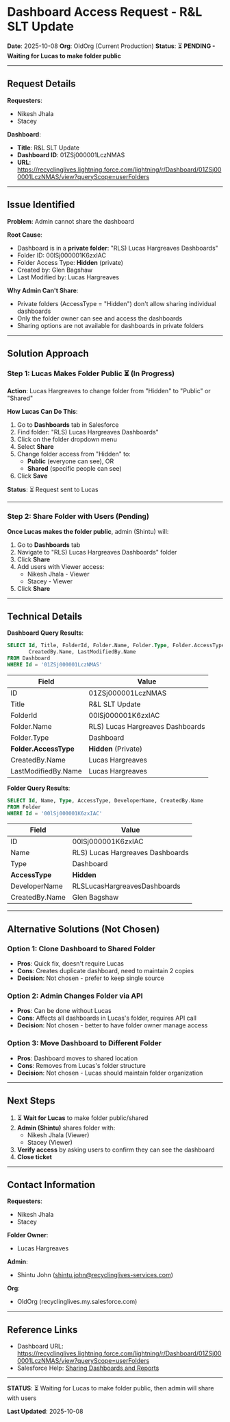 # Dashboard Access Request - R&L SLT Update

**Date**: 2025-10-08
**Org**: OldOrg (Current Production)
**Status**: ⏳ **PENDING - Waiting for Lucas to make folder public**

---

## Request Details

**Requesters**:
- Nikesh Jhala
- Stacey

**Dashboard**:
- **Title**: R&L SLT Update
- **Dashboard ID**: 01ZSj000001LczNMAS
- **URL**: https://recyclinglives.lightning.force.com/lightning/r/Dashboard/01ZSj000001LczNMAS/view?queryScope=userFolders

---

## Issue Identified

**Problem**: Admin cannot share the dashboard

**Root Cause**:
- Dashboard is in a **private folder**: "RLS) Lucas Hargreaves Dashboards"
- Folder ID: 00lSj000001K6zxIAC
- Folder Access Type: **Hidden** (private)
- Created by: Glen Bagshaw
- Last Modified by: Lucas Hargreaves

**Why Admin Can't Share**:
- Private folders (AccessType = "Hidden") don't allow sharing individual dashboards
- Only the folder owner can see and access the dashboards
- Sharing options are not available for dashboards in private folders

---

## Solution Approach

### Step 1: Lucas Makes Folder Public ⏳ (In Progress)

**Action**: Lucas Hargreaves to change folder from "Hidden" to "Public" or "Shared"

**How Lucas Can Do This**:
1. Go to **Dashboards** tab in Salesforce
2. Find folder: "RLS) Lucas Hargreaves Dashboards"
3. Click on the folder dropdown menu
4. Select **Share**
5. Change folder access from "Hidden" to:
   - **Public** (everyone can see), OR
   - **Shared** (specific people can see)
6. Click **Save**

**Status**: ⏳ Request sent to Lucas

---

### Step 2: Share Folder with Users (Pending)

**Once Lucas makes the folder public**, admin (Shintu) will:

1. Go to **Dashboards** tab
2. Navigate to "RLS) Lucas Hargreaves Dashboards" folder
3. Click **Share**
4. Add users with Viewer access:
   - Nikesh Jhala - Viewer
   - Stacey - Viewer
5. Click **Share**

---

## Technical Details

**Dashboard Query Results**:
```sql
SELECT Id, Title, FolderId, Folder.Name, Folder.Type, Folder.AccessType,
       CreatedBy.Name, LastModifiedBy.Name
FROM Dashboard
WHERE Id = '01ZSj000001LczNMAS'
```

| Field | Value |
|-------|-------|
| ID | 01ZSj000001LczNMAS |
| Title | R&L SLT Update |
| FolderId | 00lSj000001K6zxIAC |
| Folder.Name | RLS) Lucas Hargreaves Dashboards |
| Folder.Type | Dashboard |
| **Folder.AccessType** | **Hidden** (Private) |
| CreatedBy.Name | Lucas Hargreaves |
| LastModifiedBy.Name | Lucas Hargreaves |

**Folder Query Results**:
```sql
SELECT Id, Name, Type, AccessType, DeveloperName, CreatedBy.Name
FROM Folder
WHERE Id = '00lSj000001K6zxIAC'
```

| Field | Value |
|-------|-------|
| ID | 00lSj000001K6zxIAC |
| Name | RLS) Lucas Hargreaves Dashboards |
| Type | Dashboard |
| **AccessType** | **Hidden** |
| DeveloperName | RLSLucasHargreavesDashboards |
| CreatedBy.Name | Glen Bagshaw |

---

## Alternative Solutions (Not Chosen)

### Option 1: Clone Dashboard to Shared Folder
- **Pros**: Quick fix, doesn't require Lucas
- **Cons**: Creates duplicate dashboard, need to maintain 2 copies
- **Decision**: Not chosen - prefer to keep single source

### Option 2: Admin Changes Folder via API
- **Pros**: Can be done without Lucas
- **Cons**: Affects all dashboards in Lucas's folder, requires API call
- **Decision**: Not chosen - better to have folder owner manage access

### Option 3: Move Dashboard to Different Folder
- **Pros**: Dashboard moves to shared location
- **Cons**: Removes from Lucas's folder structure
- **Decision**: Not chosen - Lucas should maintain folder organization

---

## Next Steps

1. ⏳ **Wait for Lucas** to make folder public/shared
2. **Admin (Shintu)** shares folder with:
   - Nikesh Jhala (Viewer)
   - Stacey (Viewer)
3. **Verify access** by asking users to confirm they can see the dashboard
4. **Close ticket**

---

## Contact Information

**Requesters**:
- Nikesh Jhala
- Stacey

**Folder Owner**:
- Lucas Hargreaves

**Admin**:
- Shintu John (shintu.john@recyclinglives-services.com)

**Org**:
- OldOrg (recyclinglives.my.salesforce.com)

---

## Reference Links

- Dashboard URL: https://recyclinglives.lightning.force.com/lightning/r/Dashboard/01ZSj000001LczNMAS/view?queryScope=userFolders
- Salesforce Help: [Sharing Dashboards and Reports](https://help.salesforce.com/s/articleView?id=sf.analytics_share_dashboard_report.htm)

---

**STATUS**: ⏳ Waiting for Lucas to make folder public, then admin will share with users

**Last Updated**: 2025-10-08
